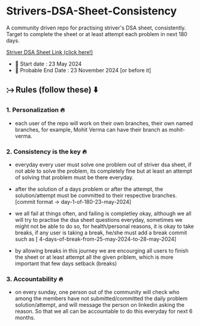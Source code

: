 # Strivers-DSA-Sheet-Consistency

A community driven repo for practising striver's DSA sheet, consistently. Target to complete the sheet or at least attempt each problem in next 180 days.

[Striver DSA Sheet Link (click here!) ](https://takeuforward.org/interviews/strivers-sde-sheet-top-coding-interview-problems/)

- 🚀 Start date : 23 May 2024
- 🎯 Probable End Date : 23 November 2024 [or before it]

## ⧴ Rules (follow these) ⬇️

### 1. Personalization 🔥

- each user of the repo will work on their own branches, their own named branches, for example, Mohit Verma can have their branch as mohit-verma.

### 2. Consistency is the key 🔥

- everyday every user must solve one problem out of striver dsa sheet, if not able to solve the problem, its completely fine but at least an attempt of solving that problem must be there everyday.

- after the solution of a days problem or after the attempt, the solution/attempt must be committed to their respective branches. [commit format -> day-1-of-180-23-may-2024]

- we all fail at things often, and failing is completley okay, although we all will try to practise the dsa sheet questions everyday, sometimes we might not be able to do so, for health/personal reasons, it is okay to take breaks, if any user is taking a break, he/she must add a break commit such as [ 4-days-of-break-from-25-may-2024-to-28-may-2024]

- by allowing breaks in this journey we are encourging all users to finish the sheet or at least attempt all the given priblem, which is more important that few days setback (breaks)

### 3. Accountability 🔥

- on every sunday, one person out of the community will check who among the members have not submitted/committed the daily problem solution/attempt, and will message the person on linkedin asking the reason. So that we all can be accountable to do this everyday for next 6 months.
